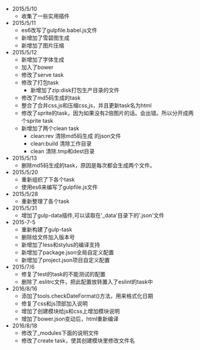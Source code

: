 - 2015/5/10 
    - 收集了一些实用插件
- 2015/5/11
    - es6改写了gulpfile.babel.js文件
    - 新增加了雪碧图生成
    - 新增加了图片压缩
- 2015/5/12
    - 新增加了字体生成
    - 加入了bower
    - 修改了serve task
    - 修改了打包task
        - 新增加了zip:disk打包生产目录的文件
    - 修改了md5码生成的task
    - 整合了合并css,js和压缩css,js，并且更新task名为html
    - 修改了sprite的task，因为如果没有2倍图片的话。会出错。所以分开成两个sprite task
    - 新增加了两个clean task
        + clean:rev 清除md5码生成 的json文件
        + clean:build 清除工作目录
        + clean 清除.tmp和dest目录
- 2015/5/13
    - 删除md5码生成的task，原因是每次都会生成两个文件。
- 2015/5/20
    - 重新组织了下各个task
    - 使用es6来编写了gulpfile.js文件
- 2015/5/28
    - 重新整理了各个task
- 2015/5/31
    - 增加了gulp-data插件,可以读取在'_data'目录下的'.json'文件
- 2015-7-5
    - 重新构建了gulp-task
    - 删除给文件加入版本号
    - 新增加了less和stylus的编译支持
    - 新增加了package.json全局自定义配置
    - 新增加了project.json项目自定义配置
- 2015/7/6
    - 修复了test的task的不能测试的配置
    - 删除了.eslitrc文件，把此配置放转置入了eslint的task中
- 2016/8/16
    - 添加了tools.checkDateFormat()方法，用来格式化日期
    - 修复了css和js顶部加入说明
    - 增加了创建模块给js和css上增加模块说明
    - 增加了bower.json变动后，html重新编译
- 2016/8/18
    - 修改了_modules下面的说明文件
    - 修改了create task，使其创建模块里修改文件名

